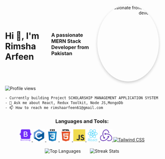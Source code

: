 <div align="left" style="display: flex; align-items: center; justify-content: center; gap: 20px;"width:60%;">
<h1 align="left"  style="width:60%;">Hi 👋, I'm Rimsha Arfeen</h1>
<h3 align="left" style="width:60%;">A passionate MERN Stack Developer from Pakistan</h3>
  <div align="right" style="width:40%;" >
    <img align="right" src="https://images.unsplash.com/photo-1607705703571-c5a8695f18f6?q=80&w=1470&auto=format&fit=crop&ixlib=rb-4.0.3&ixid=M3wxMjA3fDB8MHxwaG90by1wYWdlfHx8fGVufDB8fHx8fA%3D%3D" alt="A passionate frontend web developer" width="250" height="250" style="border-radius: 50%; box-shadow: 0 4px 8px rgba(0, 0, 0, 0.2);" />
  </div>

  </div>
  
<div align="left">
  <div style="text-align: left;">
    <p align="left"> 
      <img src="https://komarev.com/ghpvc/?username=rimshaarfeen&label=Profile%20views&color=0e75b6&style=flat" alt="Profile views" /> 
    </p>
    
    - Currently building Project SCHOLARSHIP MANAGEMENT APPLICATION SYSTEM
    - 💬 Ask me about React, Redux Toolkit, Node JS,MongoDb
    - 📫 How to reach me rimshaarfeen61@gmail.com
  </div>

</div>

  <!-- 
<h3 align="center">Connect with me:</h3>
<p align="center">
  Social media icons here
</p>
  -->

<h3 align="center">Languages and Tools:</h3>
<p align="center"> 
  <a href="https://getbootstrap.com" target="_blank" rel="noreferrer"> 
    <img src="https://raw.githubusercontent.com/devicons/devicon/master/icons/bootstrap/bootstrap-plain-wordmark.svg" alt="Bootstrap" width="40" height="40"/> 
  </a> 
  <a href="https://www.cprogramming.com/" target="_blank" rel="noreferrer"> 
    <img src="https://raw.githubusercontent.com/devicons/devicon/master/icons/c/c-original.svg" alt="C" width="40" height="40"/> 
  </a> 
  <a href="https://www.w3schools.com/css/" target="_blank" rel="noreferrer"> 
    <img src="https://raw.githubusercontent.com/devicons/devicon/master/icons/css3/css3-original-wordmark.svg" alt="CSS3" width="40" height="40"/> 
  </a> 
  <a href="https://www.w3.org/html/" target="_blank" rel="noreferrer"> 
    <img src="https://raw.githubusercontent.com/devicons/devicon/master/icons/html5/html5-original-wordmark.svg" alt="HTML5" width="40" height="40"/> 
  </a> 
  <a href="https://developer.mozilla.org/en-US/docs/Web/JavaScript" target="_blank" rel="noreferrer"> 
    <img src="https://raw.githubusercontent.com/devicons/devicon/master/icons/javascript/javascript-original.svg" alt="JavaScript" width="40" height="40"/> 
  </a> 
  <a href="https://reactjs.org/" target="_blank" rel="noreferrer"> 
    <img src="https://raw.githubusercontent.com/devicons/devicon/master/icons/react/react-original-wordmark.svg" alt="React" width="40" height="40"/> 
  </a> 
  <a href="https://redux.js.org" target="_blank" rel="noreferrer"> 
    <img src="https://raw.githubusercontent.com/devicons/devicon/master/icons/redux/redux-original.svg" alt="Redux" width="40" height="40"/> 
  </a> 
  <a href="https://tailwindcss.com/" target="_blank" rel="noreferrer"> 
    <img src="https://www.vectorlogo.zone/logos/tailwindcss/tailwindcss-icon.svg" alt="Tailwind CSS" width="40" height="40"/> 
  </a> 
</p>

<div align="center" style="display: flex; align-items: center; justify-content: center; gap: 20px;width:100%; ; margin-top:20px ">
  <img src="https://github-readme-stats.vercel.app/api/top-langs?username=rimshaarfeen&show_icons=true&locale=en&layout=compact" alt="Top Languages" style="margin-right: 10px;" />
  <img src="https://github-readme-streak-stats.herokuapp.com/?user=rimshaarfeen" alt="Streak Stats" />
</div>
